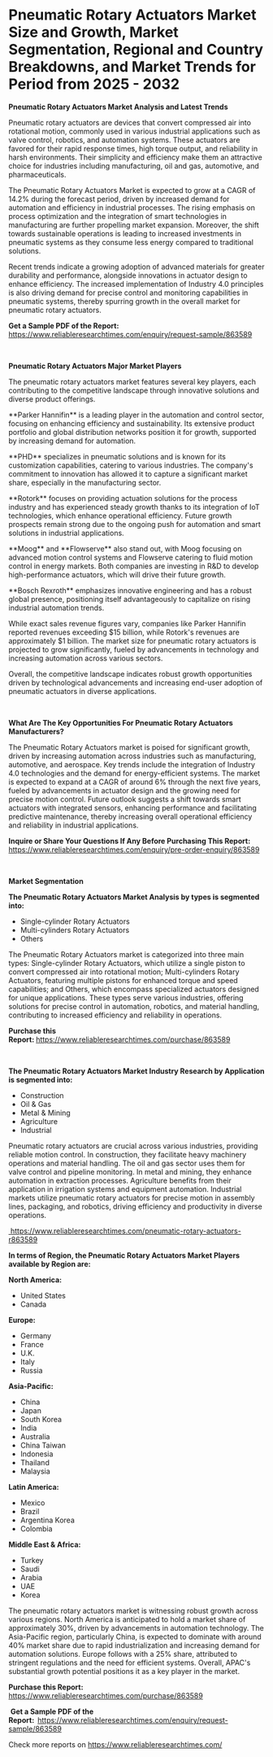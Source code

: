 <p><h1>Pneumatic Rotary Actuators Market Size and Growth, Market Segmentation, Regional and Country Breakdowns, and Market Trends for Period from 2025 -  2032</h1></p><p><strong>Pneumatic Rotary Actuators Market Analysis and Latest Trends</strong></p>
<p><p>Pneumatic rotary actuators are devices that convert compressed air into rotational motion, commonly used in various industrial applications such as valve control, robotics, and automation systems. These actuators are favored for their rapid response times, high torque output, and reliability in harsh environments. Their simplicity and efficiency make them an attractive choice for industries including manufacturing, oil and gas, automotive, and pharmaceuticals.</p><p>The Pneumatic Rotary Actuators Market is expected to grow at a CAGR of 14.2% during the forecast period, driven by increased demand for automation and efficiency in industrial processes. The rising emphasis on process optimization and the integration of smart technologies in manufacturing are further propelling market expansion. Moreover, the shift towards sustainable operations is leading to increased investments in pneumatic systems as they consume less energy compared to traditional solutions. </p><p>Recent trends indicate a growing adoption of advanced materials for greater durability and performance, alongside innovations in actuator design to enhance efficiency. The increased implementation of Industry 4.0 principles is also driving demand for precise control and monitoring capabilities in pneumatic systems, thereby spurring growth in the overall market for pneumatic rotary actuators.</p></p>
<p><strong>Get a Sample PDF of the Report:&nbsp;</strong> <a href="https://www.reliableresearchtimes.com/enquiry/request-sample/863589?utm_campaign=3061&utm_medium=2&utm_source=Github&utm_content=ia&utm_term=10042025&utm_id=pneumatic-rotary-actuators">https://www.reliableresearchtimes.com/enquiry/request-sample/863589</a></p>
<p>&nbsp;</p>
<p><strong>Pneumatic Rotary Actuators Major Market Players</strong></p>
<p><p>The pneumatic rotary actuators market features several key players, each contributing to the competitive landscape through innovative solutions and diverse product offerings. </p><p>**Parker Hannifin** is a leading player in the automation and control sector, focusing on enhancing efficiency and sustainability. Its extensive product portfolio and global distribution networks position it for growth, supported by increasing demand for automation.</p><p>**PHD** specializes in pneumatic solutions and is known for its customization capabilities, catering to various industries. The company's commitment to innovation has allowed it to capture a significant market share, especially in the manufacturing sector.</p><p>**Rotork** focuses on providing actuation solutions for the process industry and has experienced steady growth thanks to its integration of IoT technologies, which enhance operational efficiency. Future growth prospects remain strong due to the ongoing push for automation and smart solutions in industrial applications.</p><p>**Moog** and **Flowserve** also stand out, with Moog focusing on advanced motion control systems and Flowserve catering to fluid motion control in energy markets. Both companies are investing in R&D to develop high-performance actuators, which will drive their future growth.</p><p>**Bosch Rexroth** emphasizes innovative engineering and has a robust global presence, positioning itself advantageously to capitalize on rising industrial automation trends.</p><p>While exact sales revenue figures vary, companies like Parker Hannifin reported revenues exceeding $15 billion, while Rotork's revenues are approximately $1 billion. The market size for pneumatic rotary actuators is projected to grow significantly, fueled by advancements in technology and increasing automation across various sectors.</p><p>Overall, the competitive landscape indicates robust growth opportunities driven by technological advancements and increasing end-user adoption of pneumatic actuators in diverse applications.</p></p>
<p>&nbsp;</p>
<p><strong>What Are The Key Opportunities For Pneumatic Rotary Actuators Manufacturers?</strong></p>
<p><p>The Pneumatic Rotary Actuators market is poised for significant growth, driven by increasing automation across industries such as manufacturing, automotive, and aerospace. Key trends include the integration of Industry 4.0 technologies and the demand for energy-efficient systems. The market is expected to expand at a CAGR of around 6% through the next five years, fueled by advancements in actuator design and the growing need for precise motion control. Future outlook suggests a shift towards smart actuators with integrated sensors, enhancing performance and facilitating predictive maintenance, thereby increasing overall operational efficiency and reliability in industrial applications.</p></p>
<p><strong>Inquire or Share Your Questions If Any Before Purchasing This Report:</strong> <a href="https://www.reliableresearchtimes.com/enquiry/pre-order-enquiry/863589?utm_campaign=3061&utm_medium=2&utm_source=Github&utm_content=ia&utm_term=10042025&utm_id=pneumatic-rotary-actuators">https://www.reliableresearchtimes.com/enquiry/pre-order-enquiry/863589</a></p>
<p>&nbsp;</p>
<p><strong>Market Segmentation</strong></p>
<p><strong>The Pneumatic Rotary Actuators Market Analysis by types is segmented into:</strong></p>
<p><ul><li>Single-cylinder Rotary Actuators</li><li>Multi-cylinders Rotary Actuators</li><li>Others</li></ul></p>
<p><p>The Pneumatic Rotary Actuators market is categorized into three main types: Single-cylinder Rotary Actuators, which utilize a single piston to convert compressed air into rotational motion; Multi-cylinders Rotary Actuators, featuring multiple pistons for enhanced torque and speed capabilities; and Others, which encompass specialized actuators designed for unique applications. These types serve various industries, offering solutions for precise control in automation, robotics, and material handling, contributing to increased efficiency and reliability in operations.</p></p>
<p><strong>Purchase this Report:&nbsp;</strong><a href="https://www.reliableresearchtimes.com/purchase/863589?utm_campaign=3061&utm_medium=2&utm_source=Github&utm_content=ia&utm_term=10042025&utm_id=pneumatic-rotary-actuators">https://www.reliableresearchtimes.com/purchase/863589</a></p>
<p>&nbsp;</p>
<p><strong>The Pneumatic Rotary Actuators Market Industry Research by Application is segmented into:</strong></p>
<p><ul><li>Construction</li><li>Oil & Gas</li><li>Metal & Mining</li><li>Agriculture</li><li>Industrial</li></ul></p>
<p><p>Pneumatic rotary actuators are crucial across various industries, providing reliable motion control. In construction, they facilitate heavy machinery operations and material handling. The oil and gas sector uses them for valve control and pipeline monitoring. In metal and mining, they enhance automation in extraction processes. Agriculture benefits from their application in irrigation systems and equipment automation. Industrial markets utilize pneumatic rotary actuators for precise motion in assembly lines, packaging, and robotics, driving efficiency and productivity in diverse operations.</p></p>
<p><a href="https://www.reliableresearchtimes.com/pneumatic-rotary-actuators-r863589?utm_campaign=3061&utm_medium=2&utm_source=Github&utm_content=ia&utm_term=10042025&utm_id=pneumatic-rotary-actuators">&nbsp;https://www.reliableresearchtimes.com/pneumatic-rotary-actuators-r863589</a></p>
<p><strong>In terms of Region, the Pneumatic Rotary Actuators Market Players available by Region are:</strong></p>
<p>
    <p> <strong> North America: </strong>
        <ul>
            <li>United States</li>
            <li>Canada</li>
        </ul>
        </p> 
    <p> <strong> Europe: </strong>
        <ul>
            <li>Germany</li>
            <li>France</li>
            <li>U.K.</li>
            <li>Italy</li>
            <li>Russia</li>
        </ul>
        </p> 
    <p> <strong> Asia-Pacific: </strong>
        <ul>
            <li>China</li>
            <li>Japan</li>
            <li>South Korea</li>
            <li>India</li>
            <li>Australia</li>
            <li>China Taiwan</li>
            <li>Indonesia</li>
            <li>Thailand</li>
            <li>Malaysia</li>
        </ul>
        </p> 
    <p> <strong> Latin America: </strong>
        <ul>
            <li>Mexico</li>
            <li>Brazil</li>
            <li>Argentina Korea</li>
            <li>Colombia</li>
        </ul>
        </p> 
    <p> <strong> Middle East & Africa: </strong>
        <ul>
            <li>Turkey</li>
            <li>Saudi</li>
            <li>Arabia</li>
            <li>UAE</li>
            <li>Korea</li>
        </ul>
    </p>
    </p>
<p><p>The pneumatic rotary actuators market is witnessing robust growth across various regions. North America is anticipated to hold a market share of approximately 30%, driven by advancements in automation technology. The Asia-Pacific region, particularly China, is expected to dominate with around 40% market share due to rapid industrialization and increasing demand for automation solutions. Europe follows with a 25% share, attributed to stringent regulations and the need for efficient systems. Overall, APAC's substantial growth potential positions it as a key player in the market.</p></p>
<p><strong>Purchase this Report: </strong><a href="https://www.reliableresearchtimes.com/purchase/863589?utm_campaign=3061&utm_medium=2&utm_source=Github&utm_content=ia&utm_term=10042025&utm_id=pneumatic-rotary-actuators">https://www.reliableresearchtimes.com/purchase/863589</a></p>
<p>&nbsp;<strong>Get a Sample PDF of the Report:&nbsp;&nbsp;</strong><a href="https://www.reliableresearchtimes.com/enquiry/request-sample/863589?utm_campaign=3061&utm_medium=2&utm_source=Github&utm_content=ia&utm_term=10042025&utm_id=pneumatic-rotary-actuators">https://www.reliableresearchtimes.com/enquiry/request-sample/863589</a></p>
<p><strong></strong></p>
<p>Check more reports on <a href="https://www.reliableresearchtimes.com/?utm_campaign=3061&utm_medium=2&utm_source=Github&utm_content=ia&utm_term=10042025&utm_id=pneumatic-rotary-actuators">https://www.reliableresearchtimes.com/</a></p>